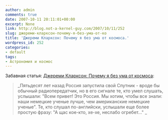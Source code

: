 ```yaml
---
author: admin
comments: true
date: 2007-10-11 20:11:01+00:00
excerpt: None
link: http://blog.not-a-kernel-guy.com/2007/10/11/252
slug: джереми-кларксон-почему-я-без-ума-от-ко
title: 'Джереми Кларксон: Почему я без ума от космоса.'
wordpress_id: 252
categories:
- default
tags:
- Астрономия и космос
---
```


Забавная статья: [Джереми Кларксон: Почему я без ума от космоса](http://www.inosmi.ru/print/237057.html):





<blockquote>_Пятьдесят лет назад Россия запустила свой Спутник - вроде бы обычный радиопередатчик, но в его сигнале те, кто умел слушать, услышали: "Всем привет! Это Россия. Мы хотим, чтобы все знали: наши немецкие ученые лучше, чем американские немецкие ученые". Те, кто слушал по-английски, услышали еще более простую фразу: "А щас кое-кто, хе-хе, неслабо огребет..."
_</blockquote>





